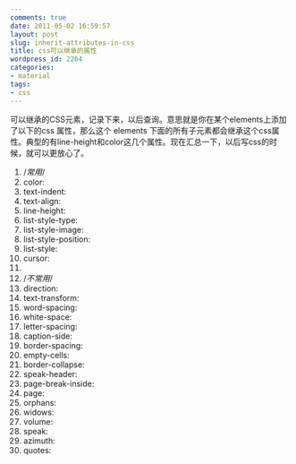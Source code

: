 ```yaml
---
comments: true
date: 2011-05-02 16:59:57
layout: post
slug: inherit-attributes-in-css
title: css可以继承的属性
wordpress_id: 2264
categories:
- material
tags:
- css
---
```


可以继承的CSS元素，记录下来，以后查询。意思就是你在某个elements上添加了以下的css 属性，那么这个 elements 下面的所有子元素都会继承这个css属性。典型的有line-height和color这几个属性。现在汇总一下，以后写css的时候，就可以更放心了。

 



> 
01.    /*常用*/
02.    color:
03.    text-indent:
04.    text-align:
05.    line-height:
06.    list-style-type:
07.    list-style-image:
08.    list-style-position:
09.    list-style:
10.    cursor:
11.
12.    /*不常用*/
13.    direction:
14.    text-transform:
15.    word-spacing:
16.    white-space:
17.    letter-spacing:
18.    caption-side:
19.    border-spacing:
20.    empty-cells:
21.    border-collapse:
22.    speak-header:
23.    page-break-inside:
24.    page:
25.    orphans:
26.    widows:
27.    volume:
28.    speak:
29.    azimuth:
30.    quotes:




